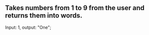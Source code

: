 ## Takes numbers from 1 to 9 from the user and returns them into words.
Input: 1, output: "One";
##
